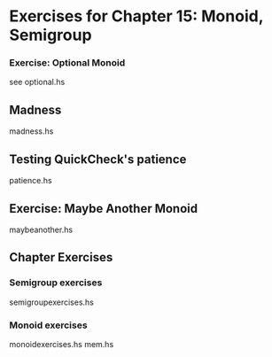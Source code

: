 # Exercises for Chapter 15: Monoid, Semigroup

### Exercise: Optional Monoid

see optional.hs

## Madness
madness.hs

## Testing QuickCheck's patience

patience.hs

## Exercise: Maybe Another Monoid
maybeanother.hs

## Chapter Exercises

### Semigroup exercises
semigroupexercises.hs

### Monoid exercises
monoidexercises.hs
mem.hs
